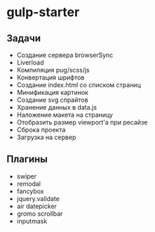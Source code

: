 # gulp-starter

## Задачи
* Создание сервера browserSync
* Liverload
* Компиляция pug/scss/js
* Конвертация шрифтов
* Создание index.html со списком страниц
* Минификация картинок
* Создание svg спрайтов
* Хранение данных в data.js
* Наложение макета на страницу
* Отобразить размер viewport'а при ресайзе
* Сброка проекта
* Загрузка на сервер

## Плагины
* swiper
* remodal
* fancybox
* jquery.validate
* air datepicker
* gromo scrollbar
* inputmask
